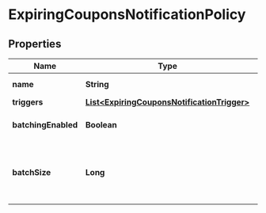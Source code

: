 

# ExpiringCouponsNotificationPolicy

## Properties

Name | Type | Description | Notes
------------ | ------------- | ------------- | -------------
**name** | **String** | Notification name. | 
**triggers** | [**List&lt;ExpiringCouponsNotificationTrigger&gt;**](ExpiringCouponsNotificationTrigger.md) |  | 
**batchingEnabled** | **Boolean** | Indicates whether batching is activated. |  [optional]
**batchSize** | **Long** | The required size of each batch of data. This value applies only when &#x60;batchingEnabled&#x60; is &#x60;true&#x60;. |  [optional]



